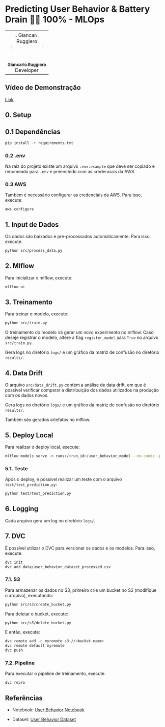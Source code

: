 # Predicting User Behavior & Battery Drain 📱🔋 100% - MLOps


<div align="center" style="max-width:68rem;">
<table>
  <tr>
    <td align="center">
        <a href="https://github.com/gianvr"><img src="https://avatars.githubusercontent.com/gianvr" alt="Giancarlo Ruggiero" width="100" style="border-radius: 50%;" /><br />
        <sub><b>Giancarlo Ruggiero</b></sub></a><br />
        Developer
    </td>
</table>
</div>

## Vídeo de Demonstração

[Link](https://www.youtube.com/watch?v=yr8ccf73KNE)

## 0. Setup
## 0.1 Dependências

```bash
pip install -r requirements.txt
```

### 0.2 .env

Na raiz do projeto existe um arquivo `.env.example` que deve ser copiado e renomeado para `.env` e preenchido com as credenciais da AWS.

### 0.3 AWS

Também é necessário configurar as credenciais da AWS. Para isso, execute:

```bash
aws configure
```

## 1. Input de Dados

Os dados são baixados e pré-processados automaticamente. Para isso, execute:
```bash
python src/process_data.py
```

## 2. Mlflow

Para inicializar o mlflow, execute:

```bash
mlflow ui
```

## 3. Treinamento

Para treinar o modelo, execute:

```bash
python src/train.py
```

O treinamento do modelo irá gerar um novo experimento no mlflow. Caso deseje registrar o modelo, altere a flag `register_model` para `True` no arquivo `src/train.py`.

Gera logs no diretório `logs/` e um gráfico da matriz de confusão no diretório `results/`.

## 4. Data Drift

O arquivo `src/data_drift.py` contém a análise de data drift, em que é possível verificar comparar a distribuição dos dados utilizados na produção com os dados novos.

Gera logs no diretório `logs/` e um gráfico da matriz de confusão no diretório `results/`.

Também são gerados artefatos no mlflow.

## 5. Deploy Local

Para realizar o deploy local, execute:

```bash
mlflow models serve -m runs:/<run_id>/user_behavior_model --no-conda -p 8080
```

### 5.1. Teste

Após o deploy, é possível realizar um teste com o arquivo `test/test_prediction.py`:

```bash
python test/test_prediction.py
```

## 6. Logging

Cada arquivo gera um log no diretório `logs/`.

## 7. DVC

É possível utilizar o DVC para versionar os dados e os modelos. Para isso, execute:

```bash
dvc init
dvc add data/user_behavior_dataset_processed.csv
```
### 7.1. S3


Para armazenar os dados no S3, primeiro crie um bucket no S3 (modifique o arquivo), executando:

```bash
python src/s3/create_bucket.py
```

Para deletar o bucket, execute:

```bash
python src/s3/delete_bucket.py
```
E então, execute:

```bash
dvc remote add -d myremote s3://<bucket-name>
dvc remote default myremote
dvc push
```

### 7.2. Pipeline

Para executar o pipeline de treinamento, execute:

```bash
dvc repro
```

## Referências

- Notebook: [User Behavior Notebook](https://www.kaggle.com/code/pavankumar4757/predicting-user-behavior-battery-drain-100#Model-For-Classification-of-User-Behavior)

- Dataset: [User Behavior Dataset](https://www.kaggle.com/datasets/valakhorasani/mobile-device-usage-and-user-behavior-dataset)
